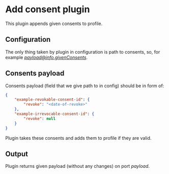 # Add consent plugin

This plugin appends given consents to profile.

## Configuration

The only thing taken by plugin in configuration is path to consents, so, for example *payload@info.givenConsents*.

## Consents payload

Consents payload (field that we give path to in config) should be in form of:

```json
{
    "example-revokable-consent-id": {
        "revoke": "<date-of-revoke>"
    },
    "example-irrevocable-consent-id": {
        "revoke": null
    }
}
```

Plugin takes these consents and adds them to profile if they are valid.

## Output

Plugin returns given payload (without any changes) on port *payload*.
